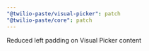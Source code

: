 ```yaml
---
"@twilio-paste/visual-picker": patch
"@twilio-paste/core": patch
---
```


Reduced left padding on Visual Picker content
